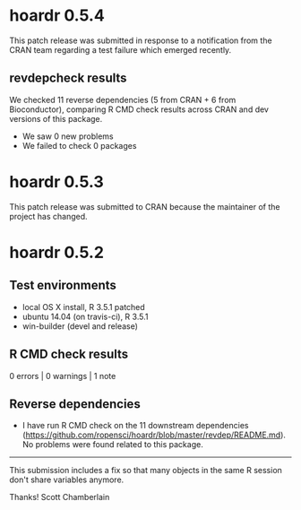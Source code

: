 # hoardr 0.5.4

This patch release was submitted in response to a notification from the CRAN
team regarding a test failure which emerged recently.

## revdepcheck results

We checked 11 reverse dependencies (5 from CRAN + 6 from Bioconductor), comparing R CMD check results across CRAN and dev versions of this package.

 * We saw 0 new problems
 * We failed to check 0 packages

# hoardr 0.5.3

This patch release was submitted to CRAN because the maintainer of the project
has changed.

# hoardr 0.5.2

## Test environments

* local OS X install, R 3.5.1 patched
* ubuntu 14.04 (on travis-ci), R 3.5.1
* win-builder (devel and release)

## R CMD check results

0 errors | 0 warnings | 1 note

## Reverse dependencies

* I have run R CMD check on the 11 downstream dependencies
(<https://github.com/ropensci/hoardr/blob/master/revdep/README.md>).
No problems were found related to this package.

---

This submission includes a fix so that many objects in the same R session don't
share variables anymore.

Thanks!
Scott Chamberlain
